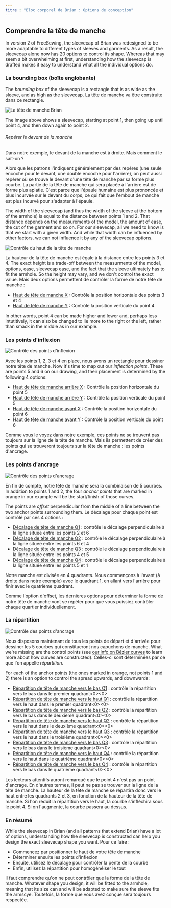 ```yaml
---
titre : "Bloc corporel de Brian : Options de conception"
---
```


<PatternOptions pattern='brian' />

## Comprendre la tête de manche

In version 2 of FreeSewing, the sleevecap of Brian was redesigned to be more adaptable to different types of sleeves and garments. As a result, the sleevecap alone now has 20 options to control its shape. Whereas that may seem a bit overwhelming at first, understanding how the sleevecap is drafted makes it easy to understand what all the individual options do.

### La bounding box (boîte englobante)

The _bounding box_ of the sleevecap is a rectangle that is as wide as the sleeve, and as high as the sleevecap. La tête de manche va être construite dans ce rectangle.

![La tête de manche Brian](sleevecap.svg)

The image above shows a sleevecap, starting at point 1, then going up until point 4, and then down again to point 2.

<Note>

###### Repérer le devant de la manche

Dans notre exemple, le devant de la manche est à droite. Mais comment le sait-on ?

Alors que les patrons l'indiquent généralement par des repères (une seule encoche pour le devant, une double encoche pour l'arrière), on peut aussi repérer où se trouve le devant d'une tête de manche par sa forme plus courbe. La partie de la tête de manche qui sera placée à l'arrière est de forme plus aplatie. C'est parce que l'épaule humaine
est plus prononcée et plus incurvée sur le devant du corps, ce qui fait que l'embout de manche est plus incurvé
pour s'adapter à l'épaule.

</Note>

The width of the sleevecap (and thus the width of the sleeve at the bottom of the armhole) is equal to the distance between points 1 and 2. That distance depends on the measurements of the model, the amount of ease, the cut of the garment and so on. For our sleevecap, all we need to know is that we start with a given width. And while that width can be influenced by other factors, we can not influence it by any of the sleevecap options.

![Contrôle du haut de la tête de manche](sleevecaptop.svg)

La hauteur de la tête de manche est égale à la distance entre les points 3 et 4. The exact height is a trade-off between the measurments of the model, options, ease, sleevecap ease, and the fact that the sleeve ultimately has to fit the armhole. So the height may vary, and we don't control the exact value. Mais deux options permettent de contrôler la forme de notre tête de manche :

- [Haut de tête de manche X](/docs/patterns/brian/options/sleevecaptopfactorx/) : Contrôle la position horizontale des points 3 et 4
- [Haut de tête de manche Y](/docs/patterns/brian/options/sleevecaptopfactory/) : Contrôle la position verticale du point 4

In other words, point 4 can be made higher and lower and, perhaps less intutitively, it can also be changed to lie more to the right or the left, rather than smack in the middle as in our example.

### Les points d'inflexion

![Contrôle des points d'inflexion](sleevecapinflection.svg)

Avec les points 1, 2, 3 et 4 en place, nous avons un rectangle pour dessiner notre tête de manche. Now it's time to map out our _inflection points_. These are points 5 and 6 on our drawing, and their placement is determined by the following 4 options:

- [Haut de tête de manche arrière X](/docs/patterns/brian/options/sleevecapbackfactorx) : Contrôle la position horizontale du point 5
- [Haut de tête de manche arrière Y](/docs/patterns/brian/options/sleevecapbackfactory) : Contrôle la position verticale du point 5
- [Haut de tête de manche avant X](/docs/patterns/brian/options/sleevecapbackfactorx) : Contrôle la position horizontale du point 6
- [Haut de tête de manche avant Y](/docs/patterns/brian/options/sleevecapbackfactory) : Contrôle la position verticale du point 6

<Note>

Comme vous le voyez dans notre exemple, ces points ne se trouvent pas toujours sur la ligne de la tête de manche. Mais ils permettent de créer des points qui se trouveront toujours sur la tête de manche : les points d'ancrage.

</Note>

### Les points d'ancrage

![Contrôle des points d'ancrage](sleevecapanchor.svg)

En fin de compte, notre tête de manche sera la combinaison de 5 courbes. In addition to points 1 and 2, the four _anchor points_ that are marked in orange in our example will be the start/finish of those curves.

The points are _offset_ perpendicular from the middle of a line between the two anchor points surrounding them. Le décalage pour chaque point est contrôlé par ces 4 options :

- [Décalage de tête de manche Q1](/docs/patterns/brian/options/sleevecapq1offset) : contrôle le décalage perpendiculaire à la ligne située entre les points 2 et 6
- [Décalage de tête de manche Q2](/docs/patterns/brian/options/sleevecapq2offset) : contrôle le décalage perpendiculaire à la ligne située entre les points 6 et 4
- [Décalage de tête de manche Q3](/docs/patterns/brian/options/sleevecapq3offset) : contrôle le décalage perpendiculaire à la ligne située entre les points 4 et 5
- [Décalage de tête de manche Q4](/docs/patterns/brian/options/sleevecapq3offset) : contrôle le décalage perpendiculaire à la ligne située entre les points 5 et 1

<Note>

Notre manche est divisée en 4 quadrants. Nous commençons à l'avant (à droite dans notre exemple)
avec le quadrant 1, en allant vers l'arrière pour finir avec le quatrième quadrant.

Comme l'option d'offset, les dernières options pour déterminer la forme de notre tête de manche vont se répéter pour que vous puissiez contrôler chaque quartier individuellement.

</Note>

### La répartition

![Contrôle des points d'ancrage](sleevecapspread.svg)

Nous disposons maintenant de tous les points de départ et d'arrivée pour dessiner les 5 courbes qui constitueront nos capuchons de manche. What we're missing are the control points (see [our info on Bézier curves](https://freesewing.dev/concepts/beziercurves) to learn more about how curves are constructed). Celles-ci sont déterminées par ce que l'on appelle _répartition_.

For each of the anchor points (the ones marked in orange, not points 1 and 2) there is an option to control the spread upwards, and downwards:

- [Répartition de tête de manche vers le bas Q1](/docs/patterns/brian/options/sleevecapq1spread1) : contrôle la répartition vers le bas dans le premier quadrant<0><0>
- [Répartition de tête de manche vers le haut Q1](/docs/patterns/brian/options/sleevecapq1spread2) : contrôle la répartition vers le haut dans le premier quadrant<0><0>
- [Répartition de tête de manche vers le bas Q2](/docs/patterns/brian/options/sleevecapq2spread1) : contrôle la répartition vers le bas dans le deuxième quadrant<0><0>
- [Répartition de tête de manche vers le haut Q2](/docs/patterns/brian/options/sleevecapq2spread2) : contrôle la répartition vers le haut dans le deuxième quadrant<0><0>
- [Répartition de tête de manche vers le haut Q3](/docs/patterns/brian/options/sleevecapq3spread1) : contrôle la répartition vers le haut dans le troisième quadrant<0><0>
- [Répartition de tête de manche vers le bas Q3](/docs/patterns/brian/options/sleevecapq3spread2) : contrôle la répartition vers le bas dans le troisième quadrant<0><0>
- [Répartition de tête de manche vers le haut Q4](/docs/patterns/brian/options/sleevecapq4spread1) : contrôle la répartition vers le haut dans le quatrième quadrant<0><0>
- [Répartition de tête de manche vers le bas Q4](/docs/patterns/brian/options/sleevecapq4spread2) : contrôle la répartition vers le bas dans le quatrième quadrant<0><0>

<Note>

Les lecteurs attentifs auront remarqué que le point 4 n'est pas un point d'ancrage. En d'autres termes, il peut ne pas se trouver sur la ligne de la tête de manche. La hauteur de la tête de manche se répartira donc vers le haut entre les quadrants 2 et 3, en fonction de la hauteur de la tête de manche. Si l'on réduit la répartition vers le haut, la courbe s'infléchira sous le point 4. Si on l'augmente, la courbe passera au dessus.

</Note>

### En résumé

While the sleevecap in Brian (and all patterns that extend Brian) have a lot of options, understanding how the sleevecap is constructed can help you design the exact sleevecap shape you want. Pour ce faire :

- Commencez par positionner le haut de votre tête de manche
- Déterminer ensuite les points d'inflexion
- Ensuite, utilisez le décalage pour contrôler la pente de la courbe
- Enfin, utilisez la répartition pour homogénéiser le tout

Il faut comprendre qu'on ne peut contrôler que la forme de la tête de manche. Whatever shape you design, it will be fitted to the armhole, meaning that its size can and will be adapted to make sure the sleeve fits the armscye. Toutefois, la forme que vous avez conçue sera toujours respectée.
